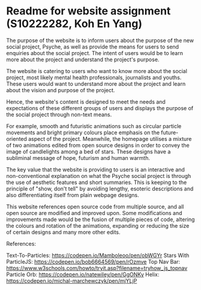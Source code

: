 # Readme for website assignment (S10222282, Koh En Yang)

The purpose of the website is to inform users about the purpose of the new social project, Psyche, as well as provide the means for users to send enquiries about the social project.
The intent of users would be to learn more about the project and understand the project's purpose.

The website is catering to users who want to know more about the social project, most likely mental health professionals, journalists and youths.
These users would want to understand more about the project and learn about the vision and purpose of the project.

Hence, the website's content is designed to meet the needs and expectations of these different groups of users and displays the purpose of the social project through non-text means.

For example, smooth and futuristic animations such as circular particle movements and bright primary colours place emphasis on the future-oriented aspect of the project.
Meanwhile, the homepage utilises a mixture of two animations edited from open source designs in order to convey the image of candlelights among a bed of stars.
These designs have a subliminal message of hope, futurism and human warmth.

The key value that the website is providing to users is an interactive and non-conventional explanation on what the Psyche social project is through the use of aesthetic features and short summaries.
This is keeping to the principle of "show, don't tell" by avoiding lengthy, esoteric descriptions and also differentiating itself from plain webpage designs.


This website references open source code from multiple source, and all open source are modified and improved upon.
Some modifications and improvements made would be the fusion of multiple pieces of code, altering the colours and rotation of the animations, expanding or reducing the size of certain designs and many more other edits.


References:

Text-To-Particles: https://codepen.io/Mamboleoo/pen/obWGYr
Stars With ParticleJS: https://codepen.io/bob6664569/pen/rOzmve
Top Nav Bar: https://www.w3schools.com/howto/tryit.asp?filename=tryhow_js_topnav
Particle Orb: https://codepen.io/natewiley/pen/GgONKy
Helix: https://codepen.io/michal-marchewczyk/pen/mjYLjP

